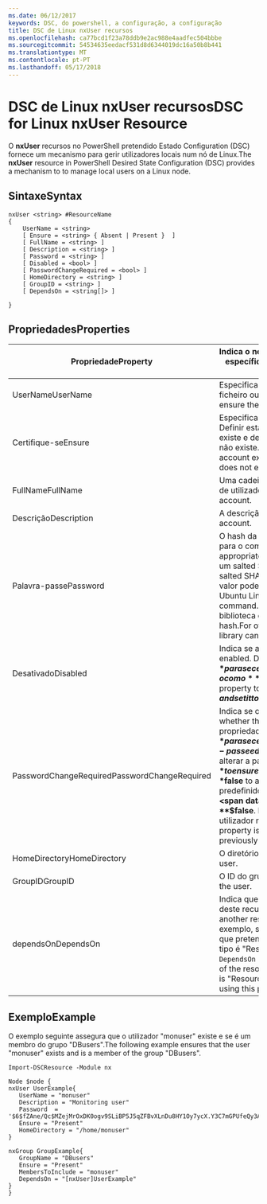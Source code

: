 ```yaml
---
ms.date: 06/12/2017
keywords: DSC, do powershell, a configuração, a configuração
title: DSC de Linux nxUser recursos
ms.openlocfilehash: ca77bcd1f23a78ddb9e2ac988e4aadfec504bbbe
ms.sourcegitcommit: 54534635eedacf531d8d6344019dc16a50b8b441
ms.translationtype: MT
ms.contentlocale: pt-PT
ms.lasthandoff: 05/17/2018
---
```

# <a name="dsc-for-linux-nxuser-resource"></a><span data-ttu-id="2f074-103">DSC de Linux nxUser recursos</span><span class="sxs-lookup"><span data-stu-id="2f074-103">DSC for Linux nxUser Resource</span></span>

<span data-ttu-id="2f074-104">O **nxUser** recursos no PowerShell pretendido Estado Configuration (DSC) fornece um mecanismo para gerir utilizadores locais num nó de Linux.</span><span class="sxs-lookup"><span data-stu-id="2f074-104">The **nxUser** resource in PowerShell Desired State Configuration (DSC) provides a mechanism to to manage local users on a Linux node.</span></span>

## <a name="syntax"></a><span data-ttu-id="2f074-105">Sintaxe</span><span class="sxs-lookup"><span data-stu-id="2f074-105">Syntax</span></span>

```
nxUser <string> #ResourceName
{
    UserName = <string>
    [ Ensure = <string> { Absent | Present }  ]
    [ FullName = <string> ]
    [ Description = <string> ]
    [ Password = <string> ]
    [ Disabled = <bool> ]
    [ PasswordChangeRequired = <bool> ]
    [ HomeDirectory = <string> ]
    [ GroupID = <string> ]
    [ DependsOn = <string[]> ]

}
```

## <a name="properties"></a><span data-ttu-id="2f074-106">Propriedades</span><span class="sxs-lookup"><span data-stu-id="2f074-106">Properties</span></span>

|  <span data-ttu-id="2f074-107">Propriedade</span><span class="sxs-lookup"><span data-stu-id="2f074-107">Property</span></span> |  <span data-ttu-id="2f074-108">Indica o nome de conta para o qual pretende garantir um estado específico.</span><span class="sxs-lookup"><span data-stu-id="2f074-108">Indicates the account name for which you want to ensure a specific state.</span></span> |
|---|---|
| <span data-ttu-id="2f074-109">UserName</span><span class="sxs-lookup"><span data-stu-id="2f074-109">UserName</span></span>| <span data-ttu-id="2f074-110">Especifica a localização onde pretende garantir o estado de um ficheiro ou diretório.</span><span class="sxs-lookup"><span data-stu-id="2f074-110">Specifies the location where you want to ensure the state for a file or directory.</span></span>|
| <span data-ttu-id="2f074-111">Certifique-se</span><span class="sxs-lookup"><span data-stu-id="2f074-111">Ensure</span></span>| <span data-ttu-id="2f074-112">Especifica se a conta existe.</span><span class="sxs-lookup"><span data-stu-id="2f074-112">Specifies whether the account exists.</span></span> <span data-ttu-id="2f074-113">Definir esta propriedade para "Presente" para garantir que a conta existe e defina-o para "Ausente", certifique-se de que a conta não existe.</span><span class="sxs-lookup"><span data-stu-id="2f074-113">Set this property to "Present" to ensure that the account exists, and set it to "Absent" to ensure that the account does not exist.</span></span>|
| <span data-ttu-id="2f074-114">FullName</span><span class="sxs-lookup"><span data-stu-id="2f074-114">FullName</span></span>| <span data-ttu-id="2f074-115">Uma cadeia que contém o nome completo a utilizar para a conta de utilizador.</span><span class="sxs-lookup"><span data-stu-id="2f074-115">A string that contains the full name to use for the user account.</span></span>|
| <span data-ttu-id="2f074-116">Descrição</span><span class="sxs-lookup"><span data-stu-id="2f074-116">Description</span></span>| <span data-ttu-id="2f074-117">A descrição da conta de utilizador.</span><span class="sxs-lookup"><span data-stu-id="2f074-117">The description for the user account.</span></span>|
| <span data-ttu-id="2f074-118">Palavra-passe</span><span class="sxs-lookup"><span data-stu-id="2f074-118">Password</span></span>| <span data-ttu-id="2f074-119">O hash da palavra-passe de utilizadores no formato adequado para o computador Linux.</span><span class="sxs-lookup"><span data-stu-id="2f074-119">The hash of the users password in the appropriate form for the Linux computer.</span></span> <span data-ttu-id="2f074-120">Normalmente, trata-se um salted SHA-256, ou um hash SHA-512.</span><span class="sxs-lookup"><span data-stu-id="2f074-120">Typically, this is a salted SHA-256, or SHA-512 hash.</span></span> <span data-ttu-id="2f074-121">Debian e Ubuntu Linux, este valor pode ser gerado com o comando mkpasswd.</span><span class="sxs-lookup"><span data-stu-id="2f074-121">On Debian and Ubuntu Linux, this value can be generated with the mkpasswd command.</span></span> <span data-ttu-id="2f074-122">Para outros distros Linux, o método de crypt da biblioteca de Crypt do Python pode ser utilizado para gerar o hash.</span><span class="sxs-lookup"><span data-stu-id="2f074-122">For other Linux distros, the crypt method of Python’s Crypt library can be used to generate the hash.</span></span>|
| <span data-ttu-id="2f074-123">Desativado</span><span class="sxs-lookup"><span data-stu-id="2f074-123">Disabled</span></span>| <span data-ttu-id="2f074-124">Indica se a conta está ativada.</span><span class="sxs-lookup"><span data-stu-id="2f074-124">Indicates whether the account is enabled.</span></span> <span data-ttu-id="2f074-125">Defina esta propriedade como **$true** para se certificar de que esta conta está desativada e defina-o como **$false** para se certificar de que está ativada.</span><span class="sxs-lookup"><span data-stu-id="2f074-125">Set this property to **$true** to ensure that this account is disabled, and set it to **$false** to ensure that it is enabled.</span></span>|
| <span data-ttu-id="2f074-126">PasswordChangeRequired</span><span class="sxs-lookup"><span data-stu-id="2f074-126">PasswordChangeRequired</span></span>| <span data-ttu-id="2f074-127">Indica se o utilizador pode alterar a palavra-passe.</span><span class="sxs-lookup"><span data-stu-id="2f074-127">Indicates whether the user can change the password.</span></span> <span data-ttu-id="2f074-128">Defina esta propriedade como **$true** para se certificar de que o utilizador não é possível alterar a palavra-passe e defina-o como **$false** para permitir ao utilizador alterar a palavra-passe.</span><span class="sxs-lookup"><span data-stu-id="2f074-128">Set this property to **$true** to ensure that the user cannot change the password, and set it to **$false** to allow the user to change the password.</span></span> <span data-ttu-id="2f074-129">O valor predefinido é **$false**.</span><span class="sxs-lookup"><span data-stu-id="2f074-129">The default value is **$false**.</span></span> <span data-ttu-id="2f074-130">Esta propriedade é avaliada apenas se a conta de utilizador não existia anteriormente e está a ser criada.</span><span class="sxs-lookup"><span data-stu-id="2f074-130">This property is only evaluated if the user account did not exist previously and is being created.</span></span>|
| <span data-ttu-id="2f074-131">HomeDirectory</span><span class="sxs-lookup"><span data-stu-id="2f074-131">HomeDirectory</span></span>| <span data-ttu-id="2f074-132">O diretório de raiz para o utilizador.</span><span class="sxs-lookup"><span data-stu-id="2f074-132">The home directory for the user.</span></span>|
| <span data-ttu-id="2f074-133">GroupID</span><span class="sxs-lookup"><span data-stu-id="2f074-133">GroupID</span></span>| <span data-ttu-id="2f074-134">O ID do grupo principal para o utilizador.</span><span class="sxs-lookup"><span data-stu-id="2f074-134">The primary group ID for the user.</span></span>|
| <span data-ttu-id="2f074-135">dependsOn</span><span class="sxs-lookup"><span data-stu-id="2f074-135">DependsOn</span></span> | <span data-ttu-id="2f074-136">Indica que a configuração de outro recurso tem de executar antes deste recurso é configurado.</span><span class="sxs-lookup"><span data-stu-id="2f074-136">Indicates that the configuration of another resource must run before this resource is configured.</span></span> <span data-ttu-id="2f074-137">Por exemplo, se o ID do bloco de script de configuração de recursos que pretende executar primeiro é "ResourceName" e o respetivo tipo é "ResourceType", a sintaxe para utilizar esta propriedade é `DependsOn = "[ResourceType]ResourceName"`.</span><span class="sxs-lookup"><span data-stu-id="2f074-137">For example, if the ID of the resource configuration script block that you want to run first is "ResourceName" and its type is "ResourceType", the syntax for using this property is `DependsOn = "[ResourceType]ResourceName"`.</span></span>|

## <a name="example"></a><span data-ttu-id="2f074-138">Exemplo</span><span class="sxs-lookup"><span data-stu-id="2f074-138">Example</span></span>

<span data-ttu-id="2f074-139">O exemplo seguinte assegura que o utilizador "monuser" existe e se é um membro do grupo "DBusers".</span><span class="sxs-lookup"><span data-stu-id="2f074-139">The following example ensures that the user "monuser" exists and is a member of the group "DBusers".</span></span>

```
Import-DSCResource -Module nx

Node $node {
nxUser UserExample{
   UserName = "monuser"
   Description = "Monitoring user"
   Password  =    '$6$fZAne/Qc$MZejMrOxDK0ogv9SLiBP5J5qZFBvXLnDu8HY1Oy7ycX.Y3C7mGPUfeQy3A82ev3zIabhDQnj2ayeuGn02CqE/0'
   Ensure = "Present"
   HomeDirectory = "/home/monuser"
}

nxGroup GroupExample{
   GroupName = "DBusers"
   Ensure = "Present"
   MembersToInclude = "monuser"
   DependsOn = "[nxUser]UserExample"
}
}
```